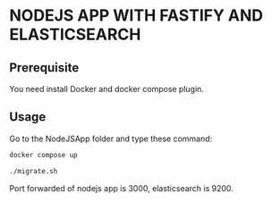 # NODEJS APP WITH FASTIFY AND ELASTICSEARCH
## Prerequisite
You need install Docker and docker compose plugin.
## Usage
Go to the NodeJSApp folder and type these command:
```bash
docker compose up
```

```bash
./migrate.sh
```
Port forwarded of nodejs app is 3000, elasticsearch is 9200.